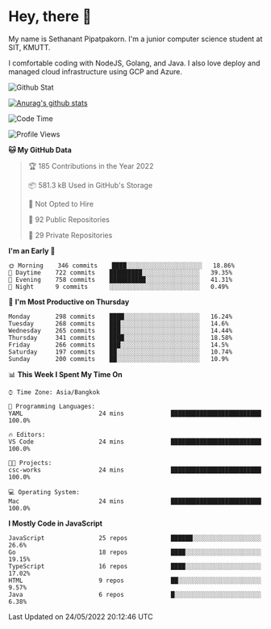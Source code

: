 # Hey, there 🙌
My name is Sethanant Pipatpakorn. I'm a junior computer science student at SIT, KMUTT.

I comfortable coding with NodeJS, Golang, and Java. I also love deploy and managed cloud infrastructure using GCP and Azure.

![Github Stat](https://github-profile-summary-cards.vercel.app/api/cards/profile-details?username=thetkpark&theme=dracula)

[![Anurag's github stats](https://github-readme-stats.vercel.app/api?username=thetkpark&count_private=true&show_icons=true&theme=tokyonight)](https://github.com/anuraghazra/github-readme-stats)

<!--START_SECTION:waka-->
![Code Time](http://img.shields.io/badge/Code%20Time-0%20secs-blue)

![Profile Views](http://img.shields.io/badge/Profile%20Views-0-blue)

**🐱 My GitHub Data** 

> 🏆 185 Contributions in the Year 2022
 > 
> 📦 581.3 kB Used in GitHub's Storage 
 > 
> 🚫 Not Opted to Hire
 > 
> 📜 92 Public Repositories 
 > 
> 🔑 29 Private Repositories  
 > 
**I'm an Early 🐤** 

```text
🌞 Morning    346 commits    ████░░░░░░░░░░░░░░░░░░░░░   18.86% 
🌆 Daytime    722 commits    █████████░░░░░░░░░░░░░░░░   39.35% 
🌃 Evening    758 commits    ██████████░░░░░░░░░░░░░░░   41.31% 
🌙 Night      9 commits      ░░░░░░░░░░░░░░░░░░░░░░░░░   0.49%

```
📅 **I'm Most Productive on Thursday** 

```text
Monday       298 commits    ████░░░░░░░░░░░░░░░░░░░░░   16.24% 
Tuesday      268 commits    ███░░░░░░░░░░░░░░░░░░░░░░   14.6% 
Wednesday    265 commits    ███░░░░░░░░░░░░░░░░░░░░░░   14.44% 
Thursday     341 commits    ████░░░░░░░░░░░░░░░░░░░░░   18.58% 
Friday       266 commits    ███░░░░░░░░░░░░░░░░░░░░░░   14.5% 
Saturday     197 commits    ██░░░░░░░░░░░░░░░░░░░░░░░   10.74% 
Sunday       200 commits    ██░░░░░░░░░░░░░░░░░░░░░░░   10.9%

```


📊 **This Week I Spent My Time On** 

```text
⌚︎ Time Zone: Asia/Bangkok

💬 Programming Languages: 
YAML                     24 mins             █████████████████████████   100.0%

🔥 Editors: 
VS Code                  24 mins             █████████████████████████   100.0%

🐱‍💻 Projects: 
csc-works                24 mins             █████████████████████████   100.0%

💻 Operating System: 
Mac                      24 mins             █████████████████████████   100.0%

```

**I Mostly Code in JavaScript** 

```text
JavaScript               25 repos            ██████░░░░░░░░░░░░░░░░░░░   26.6% 
Go                       18 repos            ████░░░░░░░░░░░░░░░░░░░░░   19.15% 
TypeScript               16 repos            ████░░░░░░░░░░░░░░░░░░░░░   17.02% 
HTML                     9 repos             ██░░░░░░░░░░░░░░░░░░░░░░░   9.57% 
Java                     6 repos             █░░░░░░░░░░░░░░░░░░░░░░░░   6.38%

```



 Last Updated on 24/05/2022 20:12:46 UTC
<!--END_SECTION:waka-->
